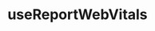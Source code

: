 ---
title: useReportWebVitals
description: useReportWebVitals
source: app/api-reference/functions/use-report-web-vitals
---